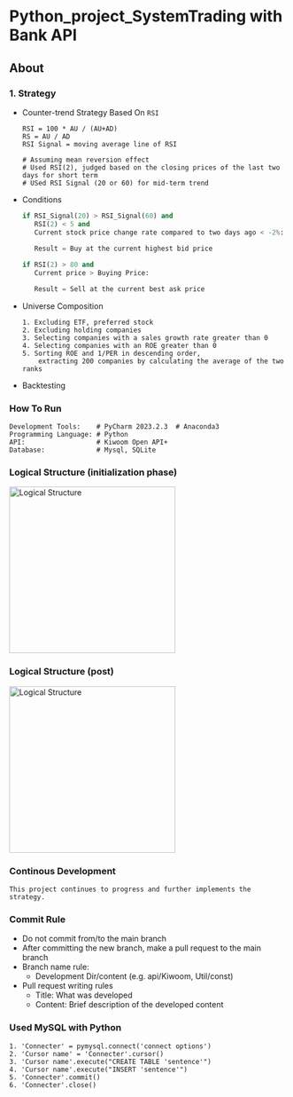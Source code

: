 # Python_project_SystemTrading with Bank API

## About

### 1. Strategy
- Counter-trend Strategy Based On `RSI`
    ```
    RSI = 100 * AU / (AU+AD)
    RS = AU / AD
    RSI Signal = moving average line of RSI
  
    # Assuming mean reversion effect
    # Used RSI(2), judged based on the closing prices of the last two days for short term
    # USed RSI Signal (20 or 60) for mid-term trend
    ```
- Conditions
    ```python
    if RSI_Signal(20) > RSI_Signal(60) and
       RSI(2) < 5 and
       Current stock price change rate compared to two days ago < -2%:
       
       Result = Buy at the current highest bid price
  
    if RSI(2) > 80 and
       Current price > Buying Price:
  
       Result = Sell at the current best ask price
    ```
- Universe Composition
    ```
    1. Excluding ETF, preferred stock 
    2. Excluding holding companies
    3. Selecting companies with a sales growth rate greater than 0
    4. Selecting companies with an ROE greater than 0
    5. Sorting ROE and 1/PER in descending order, 
        extracting 200 companies by calculating the average of the two ranks
    ```
- Backtesting


### How To Run
  ```
  Development Tools:    # PyCharm 2023.2.3  # Anaconda3
  Programming Language: # Python
  API:                  # Kiwoom Open API+
  Database:             # Mysql, SQLite
  ```

### Logical Structure (initialization phase)
<img src="https://github.com/eDi9root/SystemTrading/blob/main/Documents/Logical%20structure.png" 
alt="Logical Structure" width=300>

### Logical Structure (post)
<img src="https://github.com/eDi9root/SystemTrading/blob/main/Documents/post%20logical%20structure.png" 
alt="Logical Structure" width=300>

### Continous Development
  ```
  This project continues to progress and further implements the strategy.
  ```

### Commit Rule
- Do not commit from/to the main branch
- After committing the new branch, make a pull request to the main branch
- Branch name rule:
  - Development Dir/content (e.g. api/Kiwoom, Util/const)
- Pull request writing rules
  - Title: What was developed
  - Content: Brief description of the developed content

### Used MySQL with Python
  ```
  1. 'Connecter' = pymysql.connect('connect options')
  2. 'Cursor name' = 'Connecter'.cursor()
  3. 'Cursor name'.execute("CREATE TABLE 'sentence'")
  4. 'Cursor name'.execute("INSERT 'sentence'")
  5. 'Connecter'.commit()
  6. 'Connecter'.close()
  ```
